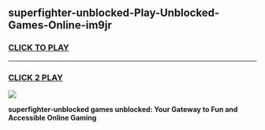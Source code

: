
## superfighter-unblocked-Play-Unblocked-Games-Online-im9jr
<h3>
<a href="https://premium76.site?title=superfighter-unblocked&ref=25A">CLICK TO PLAY</a></h3>
<hr>

<h3>
<a href="https://premium76.site?title=superfighter-unblocked&ref=25A">CLICK 2 PLAY</a>
  
</h3>

<a href="https://premium76.site?title=superfighter-unblocked&ref=25A"><img src="https://clearcache.store/games.png"></a>


**superfighter-unblocked games unblocked: Your Gateway to Fun and Accessible Online Gaming**
